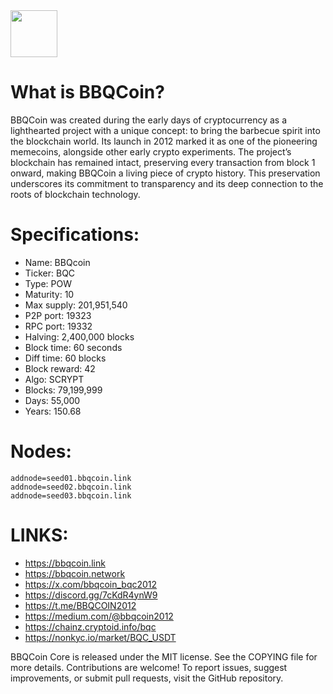 <img width="75"  src="https://bbqcoin.link/img/core-img/logo.png">

# **What is BBQCoin?**
BBQCoin was created during the early days of cryptocurrency as a lighthearted project with a unique concept: to bring the barbecue spirit into the blockchain world. Its launch in 2012 marked it as one of the pioneering memecoins, alongside other early crypto experiments. The project’s blockchain has remained intact, preserving every transaction from block 1 onward, making BBQCoin a living piece of crypto history. This preservation underscores its commitment to transparency and its deep connection to the roots of blockchain technology.

# **Specifications:**
- Name: BBQcoin
- Ticker: BQC 
- Type: POW
- Maturity: 10
- Max supply: 201,951,540
- P2P port: 19323
- RPC port: 19332
- Halving: 2,400,000 blocks
- Block time: 60 seconds
- Diff time: 60 blocks
- Block reward: 42
- Algo: SCRYPT
- Blocks: 79,199,999
- Days: 55,000
- Years: 150.68

# **Nodes:**
```
addnode=seed01.bbqcoin.link
addnode=seed02.bbqcoin.link
addnode=seed03.bbqcoin.link
```

# **LINKS:**
- https://bbqcoin.link
- https://bbqcoin.network
- https://x.com/bbqcoin_bqc2012
- https://discord.gg/7cKdR4ynW9
- https://t.me/BBQCOIN2012
- https://medium.com/@bbqcoin2012
- https://chainz.cryptoid.info/bqc
- https://nonkyc.io/market/BQC_USDT

BBQCoin Core is released under the MIT license. See the COPYING file for more details.
Contributions are welcome! To report issues, suggest improvements, or submit pull requests, visit the GitHub repository.
